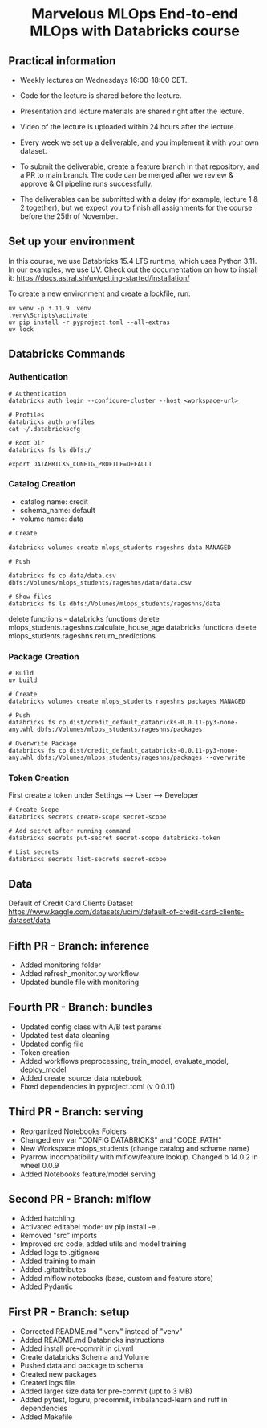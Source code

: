 <h1 align="center">
Marvelous MLOps End-to-end MLOps with Databricks course

## Practical information
- Weekly lectures on Wednesdays 16:00-18:00 CET.
- Code for the lecture is shared before the lecture.
- Presentation and lecture materials are shared right after the lecture.
- Video of the lecture is uploaded within 24 hours after the lecture.

- Every week we set up a deliverable, and you implement it with your own dataset.
- To submit the deliverable, create a feature branch in that repository, and a PR to main branch. The code can be merged after we review & approve & CI pipeline runs successfully.
- The deliverables can be submitted with a delay (for example, lecture 1 & 2 together), but we expect you to finish all assignments for the course before the 25th of November.


## Set up your environment
In this course, we use Databricks 15.4 LTS runtime, which uses Python 3.11.
In our examples, we use UV. Check out the documentation on how to install it: https://docs.astral.sh/uv/getting-started/installation/

To create a new environment and create a lockfile, run:

```
uv venv -p 3.11.9 .venv
.venv\Scripts\activate
uv pip install -r pyproject.toml --all-extras
uv lock
```

## Databricks Commands

### Authentication

```
# Authentication
databricks auth login --configure-cluster --host <workspace-url>

# Profiles
databricks auth profiles
cat ~/.databrickscfg

# Root Dir
databricks fs ls dbfs:/

export DATABRICKS_CONFIG_PROFILE=DEFAULT
```

### Catalog Creation

- catalog name: credit
- schema_name: default
- volume name: data

```
# Create

databricks volumes create mlops_students rageshns data MANAGED

# Push

databricks fs cp data/data.csv dbfs:/Volumes/mlops_students/rageshns/data/data.csv

# Show files
databricks fs ls dbfs:/Volumes/mlops_students/rageshns/data
```


delete functions:-
databricks functions delete mlops_students.rageshns.calculate_house_age
databricks functions delete mlops_students.rageshns.return_predictions



### Package Creation

```
# Build
uv build

# Create
databricks volumes create mlops_students rageshns packages MANAGED

# Push
databricks fs cp dist/credit_default_databricks-0.0.11-py3-none-any.whl dbfs:/Volumes/mlops_students/rageshns/packages

# Overwrite Package
databricks fs cp dist/credit_default_databricks-0.0.11-py3-none-any.whl dbfs:/Volumes/mlops_students/rageshns/packages --overwrite
```

### Token Creation

First create a token under Settings --> User --> Developer

```
# Create Scope
databricks secrets create-scope secret-scope

# Add secret after running command
databricks secrets put-secret secret-scope databricks-token

# List secrets
databricks secrets list-secrets secret-scope
```

## Data

Default of Credit Card Clients Dataset
https://www.kaggle.com/datasets/uciml/default-of-credit-card-clients-dataset/data


## Fifth PR - Branch: inference

- Added monitoring folder
- Added refresh_monitor.py workflow
- Updated bundle file with monitoring

## Fourth PR - Branch: bundles

- Updated config class with A/B test params
- Updated test data cleaning
- Updated config file
- Token creation
- Added workflows preprocessing, train_model, evaluate_model, deploy_model
- Added create_source_data notebook
- Fixed dependencies in pyproject.toml (v 0.0.11)

## Third PR - Branch: serving

- Reorganized Notebooks Folders
- Changed env var "CONFIG DATABRICKS" and "CODE_PATH"
- New Workspace mlops_students (change catalog and schame name)
- Pyarrow incompatibility with mlflow/feature lookup. Changed o 14.0.2 in wheel 0.0.9
- Added Notebooks feature/model serving

## Second PR - Branch: mlflow

- Added hatchling
- Activated editabel mode: uv pip install -e .
- Removed "src" imports
- Improved src code, added utils and model training
- Added logs to .gitignore
- Added training to main
- Added .gitattributes
- Added mlflow notebooks (base, custom and feature store)
- Added Pydantic

## First PR - Branch: setup

- Corrected README.md ".venv" instead of "venv"
- Added README.md Databricks instructions
- Added install pre-commit in ci.yml
- Create databricks Schema and Volume
- Pushed data and package to schema
- Created new packages
- Created logs file
- Added larger size data for pre-commit (upt to 3 MB)
- Added pytest, loguru, precommit, imbalanced-learn and ruff in dependencies
- Added Makefile
